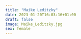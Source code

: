 ```yaml
---
title: "Maike Leditzky"
date: 2023-01-20T16:03:16+01:00
draft: false
image: Maike_Leditzky.jpg
sex: female
---
```


